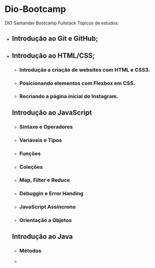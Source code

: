 # Dio-Bootcamp
DIO Santander Bootcamp Fullstack  Tópicos de estudos:

* ## Introdução ao Git e GitHub;

* ## Introdução ao HTML/CSS;
  * ### Introdução a criação de websites com HTML e CSS3.

  * ### Posicionando elementos com Flexbox em CSS.

  * ### Recriando a página inicial do Instagram.

  ## Introdução ao JavaScript

  * ### Sintaxe e Operadores

  * ### Variáveis e Tipos

  * ### Funções
  
  * ### Coleções
  
  * ### Map, Filter e Reduce
  
  * ### Debuggin e Error Handing
  
  * ### JavaScript Assíncrono
  
  * ### Orientação a Objetos
  
  
  
  ## Introdução ao Java
  
  * ### Métodos
  
  * 

​	
